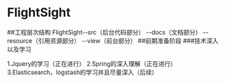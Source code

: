 # FlightSight
##工程层次结构
FlightSight--src（后台代码部分）
           --docs（文档部分）
           --resource（引用资源部分）
           --view（前台部分）
##前期准备阶段
###技术深入以及学习

1.Jquery的学习（正在进行）
2.Spring的深入理解（正在进行）
3.Elasticsearch，logstash的学习并且尽量深入（后续）
